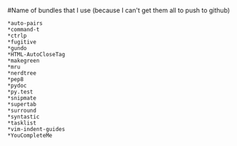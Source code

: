 #Name of bundles that I use (because I can't get them all to push to github)

    *auto-pairs
    *command-t
    *ctrlp
    *fugitive
    *gundo
    *HTML-AutoCloseTag
    *makegreen
    *mru
    *nerdtree
    *pep8
    *pydoc
    *py.test
    *snipmate
    *supertab
    *surround
    *syntastic
    *tasklist
    *vim-indent-guides
    *YouCompleteMe

